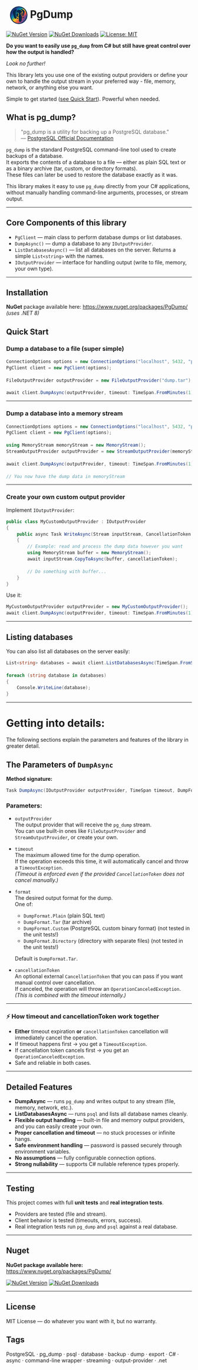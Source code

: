 <h1 align="left"><img src="https://raw.githubusercontent.com/AdamTovatt/pg-dump/master/Icon/Icon.png" alt="PgDump Logo" width="48" height="48" style="vertical-align: middle; margin-left: 10px;" /> PgDump</h1>

[![NuGet Version](https://img.shields.io/nuget/v/PgDump.svg)](https://www.nuget.org/packages/PgDump/)
[![NuGet Downloads](https://img.shields.io/nuget/dt/PgDump.svg)](https://www.nuget.org/packages/PgDump/)
[![License: MIT](https://img.shields.io/badge/License-MIT-yellow.svg)](https://opensource.org/licenses/MIT)

**Do you want to easily use `pg_dump` from C# but still have great control over how the output is handled?**

*Look no further!*
  
This library lets you use one of the existing output providers or define your own to handle the output stream in your preferred way - file, memory, network, or anything else you want.

Simple to get started ([see Quick Start](#quick-start)). Powerful when needed.

## What is pg_dump?

> "pg_dump is a utility for backing up a PostgreSQL database."  
> — [PostgreSQL Official Documentation](https://www.postgresql.org/docs/current/app-pgdump.html)

`pg_dump` is the standard PostgreSQL command-line tool used to create backups of a database.  
It exports the contents of a database to a file — either as plain SQL text or as a binary archive (tar, custom, or directory formats).  
These files can later be used to restore the database exactly as it was.

This library makes it easy to use `pg_dump` directly from your C# applications, without manually handling command-line arguments, processes, or stream output.

---

## Core Components of this library

- `PgClient` — main class to perform database dumps or list databases.
- `DumpAsync()` — dump a database to any `IOutputProvider`.
- `ListDatabasesAsync()` — list all databases on the server. Returns a simple `List<string>` with the names.
- `IOutputProvider` — interface for handling output (write to file, memory, your own type).

---

## Installation
**NuGet** package available here:
https://www.nuget.org/packages/PgDump/
*(uses .NET 8)*

## Quick Start

### Dump a database to a file (super simple)

```csharp
ConnectionOptions options = new ConnectionOptions("localhost", 5432, "postgres", "your_password", "your_database");
PgClient client = new PgClient(options);

FileOutputProvider outputProvider = new FileOutputProvider("dump.tar");

await client.DumpAsync(outputProvider, timeout: TimeSpan.FromMinutes(1));
```

---

### Dump a database into a memory stream

```csharp
ConnectionOptions options = new ConnectionOptions("localhost", 5432, "postgres", "your_password", "your_database");
PgClient client = new PgClient(options);

using MemoryStream memoryStream = new MemoryStream();
StreamOutputProvider outputProvider = new StreamOutputProvider(memoryStream);

await client.DumpAsync(outputProvider, timeout: TimeSpan.FromMinutes(1));

// You now have the dump data in memoryStream
```

---

### Create your own custom output provider

Implement `IOutputProvider`:

```csharp
public class MyCustomOutputProvider : IOutputProvider
{
    public async Task WriteAsync(Stream inputStream, CancellationToken cancellationToken)
    {
        // Example: read and process the dump data however you want
        using MemoryStream buffer = new MemoryStream();
        await inputStream.CopyToAsync(buffer, cancellationToken);

        // Do something with buffer...
    }
}
```

Use it:

```csharp
MyCustomOutputProvider outputProvider = new MyCustomOutputProvider();
await client.DumpAsync(outputProvider, timeout: TimeSpan.FromMinutes(1));
```

---

## Listing databases

You can also list all databases on the server easily:

```csharp
List<string> databases = await client.ListDatabasesAsync(TimeSpan.FromSeconds(30));

foreach (string database in databases)
{
    Console.WriteLine(database);
}
```
---
# Getting into details:
The following sections explain the parameters and features of the library in greater detail.
## The Parameters of `DumpAsync`

**Method signature:**

```csharp
Task DumpAsync(IOutputProvider outputProvider, TimeSpan timeout, DumpFormat format = DumpFormat.Tar, CancellationToken cancellationToken = default)
```

### Parameters:

- `outputProvider`  
  The output provider that will receive the `pg_dump` stream.  
  You can use built-in ones like `FileOutputProvider` and `StreamOutputProvider`, or create your own.

- `timeout`  
  The maximum allowed time for the dump operation.  
  If the operation exceeds this time, it will automatically cancel and throw a `TimeoutException`.  
  *(Timeout is enforced even if the provided `CancellationToken` does not cancel manually.)*

- `format`  
  The desired output format for the dump.  
  One of:  
  - `DumpFormat.Plain` (plain SQL text)  
  - `DumpFormat.Tar` (tar archive)  
  - `DumpFormat.Custom` (PostgreSQL custom binary format) (not tested in the unit tests!)
  - `DumpFormat.Directory` (directory with separate files) (not tested in the unit tests!)

  Default is `DumpFormat.Tar`.

- `cancellationToken`  
  An optional external `CancellationToken` that you can pass if you want manual control over cancellation.  
  If canceled, the operation will throw an `OperationCanceledException`.  
  *(This is combined with the timeout internally.)*

---

### ⚡ How timeout and cancellationToken work together

- **Either** timeout expiration **or** `cancellationToken` cancellation will immediately cancel the operation.
- If timeout happens first → you get a `TimeoutException`.
- If cancellation token cancels first → you get an `OperationCanceledException`.
- Safe and reliable in both cases.

---

## Detailed Features

- **DumpAsync** — runs `pg_dump` and writes output to any stream (file, memory, network, etc.).
- **ListDatabasesAsync** — runs `psql` and lists all database names cleanly.
- **Flexible output handling** — built-in file and memory output providers, and you can easily create your own.
- **Proper cancellation and timeout** — no stuck processes or infinite hangs.
- **Safe environment handling** — password is passed securely through environment variables.
- **No assumptions** — fully configurable connection options.
- **Strong nullability** — supports C# nullable reference types properly.

---

## Testing

This project comes with full **unit tests** and **real integration tests**.

- Providers are tested (file and stream).
- Client behavior is tested (timeouts, errors, success).
- Real integration tests run `pg_dump` and `psql` against a real database.

---

## Nuget
**NuGet package available here:**  
https://www.nuget.org/packages/PgDump/

[![NuGet Version](https://img.shields.io/nuget/v/PgDump.svg)](https://www.nuget.org/packages/PgDump/)
[![NuGet Downloads](https://img.shields.io/nuget/dt/PgDump.svg)](https://www.nuget.org/packages/PgDump/)

---

## License

MIT License — do whatever you want with it, but no warranty.

## Tags

PostgreSQL · pg_dump · psql · database · backup · dump · export · C# · async · command-line wrapper · streaming · output-provider · .net 

